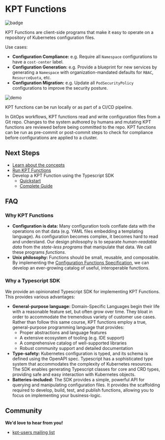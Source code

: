 # KPT Functions

![badge][ci-badge]

KPT Functions are client-side programs that make it easy to operate on a repository of Kubernetes configuration files.

Use cases:

- **Configuration Compliance:** e.g. Require all `Namespace` configurations to have a `cost-center` label.
- **Configuration Generation:** e.g. Provide a blueprint for new services by generating a `Namespace` with organization-mandated defaults for `RBAC`, `ResourceQuota`, etc.
- **Configuration Migration:** e.g. Update all `PodSecurityPolicy` configurations to improve the
  security posture.

![demo][demo-run]

KPT functions can be run locally or as part of a CI/CD pipeline.

In GitOps workflows, KPT functions read and write configuration files from a Git repo. Changes
to the system authored by humans and mutating KPT functions are reviewed before being committed to the repo. KPT functions
can be run as pre-commit or post-commit steps to check for compliance before configurations are
applied to a cluster.

## Next Steps

- [Learn about the concepts](docs/concepts.md)
- [Run KPT Functions](docs/run.md)
- Develop a KPT Function using the Typescript SDK
  - [Quickstart](docs/develop-quickstart.md)
  - [Complete Guide](docs/develop.md)

## FAQ

### Why KPT Functions

- **Configuration is data:** Many configuration tools conflate data with the operations on that
  data (e.g. YAML files embedding a templating language).
  As configuration becomes complex, it becomes hard to read and understand.
  Our design philosophy is to separate _human-readable data_ from the _state-less programs_ that
  manipulate that data. We call these programs _functions_.
- **Unix philosophy:** Functions should be small, reusable, and composable.
  By implementing the [Configuration Functions Specification][spec],
  we can develop an ever-growing catalog of useful, interoperable functions.

### Why a Typescript SDK

We provide an opinionated Typescript SDK for implementing KPT Functions. This provides various
advantages:

- **General-purpose language:** Domain-Specific Languages begin their life with a reasonable
  feature set, but often grow over time. They bloat in order to accommodate the tremendous variety
  of customer use cases. Rather than follow this same course, KPT functions employ a true,
  general-purpose programming language that provides:
  - Proper abstractions and language features
  - A extensive ecosystem of tooling (e.g. IDE support)
  - A comprehensive catalog of well-supported libraries
  - Robust community support and detailed documentation
- **Type-safety:** Kubernetes configuration is typed, and its schema is defined using the OpenAPI spec.
  Typescript has a sophisticated type system that accommodates the complexity of Kubernetes resources.
  The SDK enables generating Typescript classes for core and CRD types, providing safe and easy
  interaction with Kubernetes objects.
- **Batteries-included:** The SDK provides a simple, powerful API for querying and manipulating configuration
  files. It provides the scaffolding required to develop, build, test, and publish functions,
  allowing you to focus on implementing your business-logic.

## Community

**We'd love to hear from you!**

- [kpt-users mailing list][kpt-users]

[ci-badge]: https://github.com/GoogleContainerTools/kpt-functions-sdk/workflows/CI/badge.svg
[spec]: https://github.com/kubernetes-sigs/kustomize/blob/master/cmd/config/docs/api-conventions/functions-spec.md
[kpt-users]: https://groups.google.com/forum/#!forum/kpt-users
[demo-run]: https://storage.googleapis.com/kpt-functions/docs/run.gif
